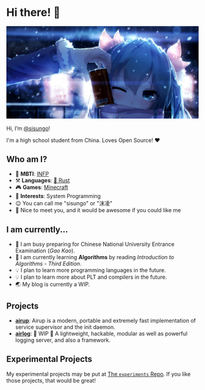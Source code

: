# Hi there! 👋

![banner](res/banner.jpg)

Hi, I’m [@sisungo](https://github.com/sisungo)!

I'm a high school student from China. Loves Open Source! ❤️

## Who am I?
 - 💙 **MBTI**: [INFP](https://www.16personalities.com/infp-personality)
 - ⚒️ **Languages**: [🦀 Rust](https://rust-lang.org)
 - 🎮 **Games**: [Minecraft](https://minecraft.net)
 - 🌟 **Interests**: System Programming
 - 😉 You can call me "sisungo" or "沫凌"
 - 🍭 Nice to meet you, and it would be awesome if you could like me

## I am currently...
 - 🎯 I am busy preparing for Chinese National University Entrance Examination \(*Gao Kao*\). 
 - 🔬 I am currently learning **Algorithms** by reading *Introduction to Algorithms - Third Edition*.
 - 💡 I plan to learn more programming languages in the future.
 - 💡 I plan to learn more about PLT and compilers in the future.
 - 🌏 My blog is currently a WIP.

## Projects
 - [**airup**](https://github.com/sisungo/airup): Airup is a modern, portable and extremely fast implementation of service 
 supervisor and the init daemon.
 - [**airlog**](https://github.com/sisungo/airboot): 🚧 WIP 🚧 A lightweight, hackable, modular as well as powerful logging
 server, and also a framework.

## Experimental Projects
My experimental projects may be put at [The `experiments` Repo](https://github.com/sisungo/experiments). If you like those
projects, that would be great!
